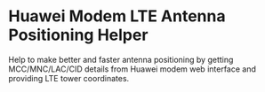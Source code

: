 # Huawei Modem LTE Antenna Positioning Helper
Help to make better and faster antenna positioning by getting MCC/MNC/LAC/CID details from Huawei modem web interface and providing LTE tower coordinates.

